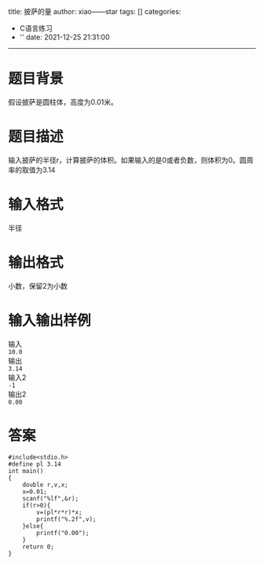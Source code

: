 title: 披萨的量
author: xiao——star
tags: []
categories:
  - C语言练习
  - ''
date: 2021-12-25 21:31:00
---
# 题目背景
假设披萨是圆柱体，高度为0.01米。

# 题目描述
输入披萨的半径r，计算披萨的体积。如果输入的是0或者负数，则体积为0。圆周率的取值为3.14

# 输入格式
半径

# 输出格式
小数，保留2为小数

# 输入输出样例
输入   
`10.0`  
输出   
`3.14`  
输入2   
`-1`  
输出2  
`0.00`  
# 答案
    #include<stdio.h>
    #define pl 3.14
    int main() 
    {
        double r,v,x;
        x=0.01;
        scanf("%lf",&r);
        if(r>0){
            v=(pl*r*r)*x;
            printf("%.2f",v);
        }else{
            printf("0.00");
        }
        return 0;
    }